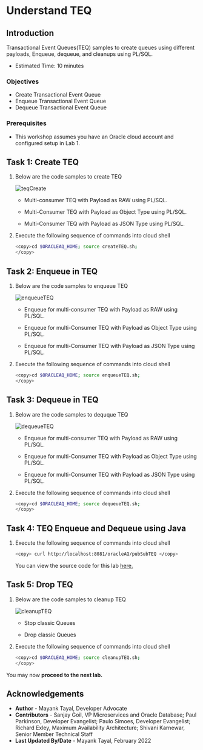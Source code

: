 # Understand TEQ

## Introduction

Transactional Event Queues(TEQ) samples to create queues using different payloads, Enqueue, dequeue, and cleanups using PL/SQL.

- Estimated Time: 10 minutes

### Objectives

- Create Transactional Event Queue
- Enqueue Transactional Event Queue
- Dequeue Transactional Event Queue

### Prerequisites

- This workshop assumes you have an Oracle cloud account and configured setup in Lab 1.

## Task 1: Create TEQ

1. Below are the code samples to create TEQ

    ![teqCreate](./images/create-teq.png " ")

    - Multi-consumer TEQ with Payload as RAW using PL/SQL.

    - Multi-Consumer TEQ with Payload as Object Type using PL/SQL.

    - Multi-Consumer TEQ with Payload as JSON Type using PL/SQL.

2. Execute the following sequence of commands into cloud shell

    ```bash
    <copy>cd $ORACLEAQ_HOME; source createTEQ.sh;
    </copy>
    ```

## Task 2: Enqueue in TEQ

1. Below are the code samples to enqueue TEQ

    ![enqueueTEQ](./images/enqueue-teq.png " ")

    - Enqueue for multi-consumer TEQ with Payload as RAW using PL/SQL.

    - Enqueue for multi-Consumer TEQ with Payload as Object Type using PL/SQL.

    - Enqueue for multi-Consumer TEQ with Payload as JSON Type using PL/SQL.

1. Execute the following sequence of commands into cloud shell

    ```bash
    <copy>cd $ORACLEAQ_HOME; source enqueueTEQ.sh;
    </copy>
    ```

## Task 3: Dequeue in TEQ

1. Below are the code samples to dequque TEQ

    ![dequeueTEQ](./images/dequeue-teq.png " ")

    - Enqueue for multi-consumer TEQ with Payload as RAW using PL/SQL.

    - Enqueue for multi-Consumer TEQ with Payload as Object Type using PL/SQL.

    - Enqueue for multi-Consumer TEQ with Payload as JSON Type using PL/SQL.

2. Execute the following sequence of commands into cloud shell

    ```bash
    <copy>cd $ORACLEAQ_HOME; source dequeueTEQ.sh;
    </copy>
    ```

## Task 4: TEQ Enqueue and Dequeue using Java

1. Execute the following sequence of commands into cloud shell

    ```bash
    <copy> curl http://localhost:8081/oracleAQ/pubSubTEQ </copy>
    ```

    You can view the source code for this lab [here.](https://github.com/oracle/microservices-datadriven/tree/main/workshops/oracleAQ/aqJava/src/main/java/com/examples/enqueueDequeueTEQ/EnqueueDequeueTEQ.java)

## Task 5: Drop TEQ

1. Below are the code samples to cleanup TEQ

    ![cleanupTEQ](./images/cleanup-teq.png " ")

    - Stop classic Queues

    - Drop classic Queues

2. Execute the following sequence of commands into cloud shell

    ```bash
    <copy>cd $ORACLEAQ_HOME; source cleanupTEQ.sh;
    </copy>
    ```

 You may now **proceed to the next lab.**

## Acknowledgements

- **Author** - Mayank Tayal, Developer Advocate
- **Contributors** - Sanjay Goil, VP Microservices and Oracle Database; Paul Parkinson, Developer Evangelist; Paulo Simoes, Developer Evangelist; Richard Exley, Maximum Availability Architecture; Shivani Karnewar, Senior Member Technical Staff
- **Last Updated By/Date** - Mayank Tayal, February 2022
